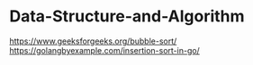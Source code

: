 # Data-Structure-and-Algorithm
https://www.geeksforgeeks.org/bubble-sort/
https://golangbyexample.com/insertion-sort-in-go/
